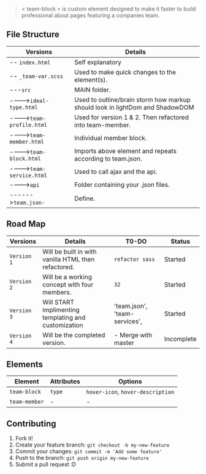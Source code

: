 > < team-block > is custom element designed to make it faster to build professional about pages featuring a companies team.


## File Structure

Versions                    | Details                                                   |                         
---                         | ---                                                       |    
-- `index.html`             | Self explanatory                                          |                        
-- `_team-var.scss`         | Used to make quick changes to the element(s).             |                
---`src`                    | MAIN folder.                                              |                          
---->`ideal-type.html`      | Used to outline/brain storm how markup should look in lightDom and ShadowDOM |  
---->`team-profile.html`    | Used for version 1 & 2. Then refactored into team-member. |   
---->`team-member.html`     | Individual member block.                                  |  
---->`team-block.html`      | Imports above element and repeats according to team.json. |  
---->`team-service.html`    | Used to call ajax and the api.                            |
---->`api`                  | Folder containing your .json files.                       |
------>`team.json-`         | Define.                                                   |



## Road Map

Versions        | Details                                                   | T0-DO                         | Status
---             | ---                                                       | ---                           | ---
`Version 1`     | Will be built in with vanilla HTML then refactored.       | `refactor sass`               | Started
`Version 2`     | Will be a working concept with four members.              | `32`                          | Started
`Version 3`     | Will START implimenting templating and customization      | 'team.json', 'team-services', | Started
`Version 4`     | Will be the completed version.                            | - Merge with master           | Incomplete

## Elements

Element         | Attributes                                              | Options                             
---             | ---                                                     | ---                                 
`team-block`    | `type`                                                  | `hover-icon`, `hover-description`   
`team-member`   | -                                                       | -                                
                               




## Contributing
1. Fork it!
2. Create your feature branch: `git checkout -b my-new-feature`
3. Commit your changes: `git commit -m 'Add some feature'`
4. Push to the branch: `git push origin my-new-feature`
5. Submit a pull request :D

